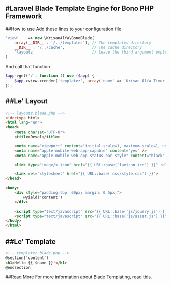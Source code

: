 #Laravel Blade Template Engine for Bono PHP Framework
---

##How to use
Add these lines to your configuration file
```php
'view'    => new \KrisanAlfa\BonoBlade(
    array(__DIR__ . '/../templates'), // The templates directory
    __DIR__ . '/../cache',            // The cache directory
    'layoutz'                         // Leave the third argument empty if you won't use layouting
)
```

And call that function
```php
$app->get('/', function () use ($app) {
    $app->view->render('templatez', array('name' => 'Krisan Alfa Timur'));
});
```

##Le' Layout
---
```html
<!-- layoutz.blade.php -->
<!doctype html>
<html lang="en">
<head>
    <meta charset="UTF-8">
    <title>Devel</title>

    <meta name="viewport" content="initial-scale=1, maximum-scale=1, user-scalable=no" />
    <meta name="apple-mobile-web-app-capable" content="yes" />
    <meta name="apple-mobile-web-app-status-bar-style" content="black" />

    <link type="image/x-icon" href="{{ URL::base('favicon.ico') }}" rel="Shortcut icon" />

    <link rel="stylesheet" href="{{ URL::base('css/style.css') }}">
</head>

<body>
    <div style="padding-top: 60px; margin: 0 5px;">
        @yield('content')
    </div>

    <script type="text/javascript" src="{{ URL::base('js/jquery.js') }}"></script>
    <script type="text/javascript" src="{{ URL::base('js/asset.js') }}"></script>
</body>
</html>
```

##Le' Template
---
```html
<!-- templatez.blade.php -->
@section('content')
<h1>Hello {{ $name }}!</h1>
@endsection
```

##Read More
For more information about Blade Templating, read [this](http://laravel.com/docs/templates#blade-templating).
